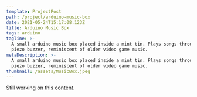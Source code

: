 ```yaml
---
template: ProjectPost
path: /project/arduino-music-box
date: 2021-05-24T15:17:08.123Z
title: Arduino Music Box
tags: arduino
tagline: >-
  A small arduino music box placed inside a mint tin. Plays songs through a
  piezo buzzer, reminiscent of older video game music. 
metaDescription: >-
  A small arduino music box placed inside a mint tin. Plays songs through a
  piezo buzzer, reminiscent of older video game music. 
thumbnail: /assets/MusicBox.jpeg
---
```

Still working on this content.
